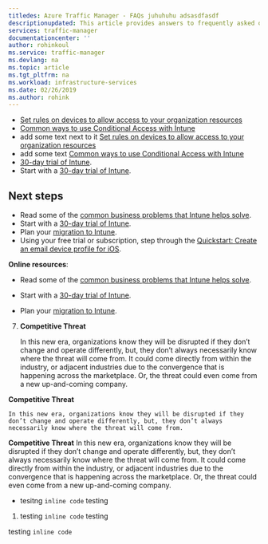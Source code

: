 ```yaml
---
titledes: Azure Traffic Manager - FAQs juhuhuhu adsasdfasdf
descriptionupdated: This article provides answers to frequently asked questions about Traffic Manager
services: traffic-manager
documentationcenter: ''
author: rohinkoul
ms.service: traffic-manager
ms.devlang: na
ms.topic: article
ms.tgt_pltfrm: na
ms.workload: infrastructure-services
ms.date: 02/26/2019
ms.author: rohink
---
```

 
- [Set rules on devices to allow access to your organization resources](metadata.md)
- [Common ways to use Conditional Access with Intune](./metadata.md)
- add some text next to it [Set rules on devices to allow access to your organization resources](metadata.md)
- add some text [Common ways to use Conditional Access with Intune](./metadata.md)
- [30-day trial of Intune](metadata.md).
- Start with a [30-day trial of Intune](metadata.md).

## Next steps

- Read some of the [common business problems that Intune helps solve](https://docs.microsoft.com/intune/common-scenarios).
- Start with a [30-day trial of Intune](metadata.md).
- Plan your [migration to Intune](metadata.md).
- Using your free trial or subscription, step through the [Quickstart: Create an email device profile for iOS](metadata.md).

**Online resources**:
- Read some of the [common business problems that Intune helps solve](metadata.md).

- Start with a [30-day trial of Intune](metadata.md).
- Plan your [migration to Intune](metadata.md).

7. **Competitive Threat**

    In this new era, organizations know they will be disrupted if they don’t change and operate differently, but, they don’t always necessarily know where the threat will come from. It could come directly from within the industry, or adjacent industries due to the convergence that is happening across the marketplace. Or, the threat could even come from a new up-and-coming company.
    
**Competitive Threat** 

    In this new era, organizations know they will be disrupted if they don’t change and operate differently, but, they don’t always necessarily know where the threat will come from. 
   
**Competitive Threat** 
    In this new era, organizations know they will be disrupted if they don’t change and operate differently, but, they don’t always necessarily know where the threat will come from. It could come directly from within the industry, or adjacent industries due to the convergence that is happening across the marketplace. Or, the threat could even come from a new up-and-coming company.

* tesitng `inline code` testing
1. testing `inline code` testing

testing `inline code`
